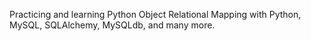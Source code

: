 Practicing and learning Python Object Relational Mapping with Python, MySQL, SQLAlchemy, MySQLdb, and many more.
